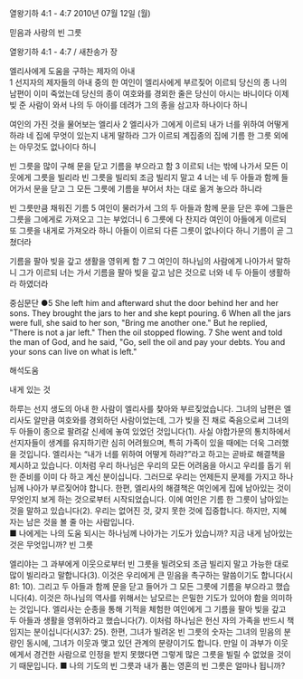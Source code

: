 열왕기하 4:1 - 4:7 
2010년 07월 12일 (월)

믿음과 사랑의 빈 그릇



열왕기하 4:1 - 4:7 / 새찬송가  장


엘리사에게 도움을 구하는 제자의 아내  
1 선지자의 제자들의 아내 중의 한 여인이 엘리사에게 부르짖어 이르되 당신의 종 나의 남편이 이미 죽었는데 당신의 종이 여호와를 경외한 줄은 당신이 아시는 바니이다 이제 빚 준 사람이 와서 나의 두 아이를 데려가 그의 종을 삼고자 하나이다 하니  

여인의 가진 것을 물어보는 엘리사 
2 엘리사가 그에게 이르되 내가 너를 위하여 어떻게 하랴 네 집에 무엇이 있는지 내게 말하라 그가 이르되 계집종의 집에 기름 한 그릇 외에는 아무것도 없나이다 하니  

빈 그릇을 많이 구해 문을 닫고 기름을 부으라고 함 
3 이르되 너는 밖에 나가서 모든 이웃에게 그릇을 빌리라 빈 그릇을 빌리되 조금 빌리지 말고 4 너는 네 두 아들과 함께 들어가서 문을 닫고 그 모든 그릇에 기름을 부어서 차는 대로 옮겨 놓으라 하니라  

빈 그릇만큼 채워진 기름 
5 여인이 물러가서 그의 두 아들과 함께 문을 닫은 후에 그들은 그릇을 그에게로 가져오고 그는 부었더니 6 그릇에 다 찬지라 여인이 아들에게 이르되 또 그릇을 내게로 가져오라 하니 아들이 이르되 다른 그릇이 없나이다 하니 기름이 곧 그쳤더라  

기름을 팔아 빚을 갚고 생활을 영위케 함 
7 그 여인이 하나님의 사람에게 나아가서 말하니 그가 이르되 너는 가서 기름을 팔아 빚을 갚고 남은 것으로 너와 네 두 아들이 생활하라 하였더라 



중심문단 ●5 She left him and afterward shut the door behind her and her sons. They brought the jars to her and she kept pouring. 6 When all the jars were full, she said to her son, "Bring me another one." But he replied, "There is not a jar left." Then the oil stopped flowing. 7 She went and told the man of God, and he said, "Go, sell the oil and pay your debts. You and your sons can live on what is left."

해석도움





내게 있는 것  

하루는 선지 생도의 아내 한 사람이 엘리사를 찾아와 부르짖었습니다. 그녀의 남편은 엘리사도 알만큼 여호와를 경외하던 사람이었는데, 그가 빚을 진 채로 죽음으로써 그녀의 두 아들이 종으로 팔려갈 신세에 놓여 있었던 것입니다(1). 사실 야합가문의 통치하에서 선지자들이 생계를 유지하기란 심히 어려웠으며, 특히 가족이 있을 때에는 더욱 그러했을 것입니다. 엘리사는 “내가 너를 위하여 어떻게 하랴?”라고 하고는 곧바로 해결책을 제시하고 있습니다. 이처럼 우리 하나님은 우리의 모든 어려움을 아시고 우리를 돕기 위한 준비를 이미 다 하고 계신 분이십니다. 그러므로 우리는 언제든지 문제를 가지고 하나님께 나아가 부르짖어야 합니다. 한편, 엘리사의 해결책은 여인에게 집에 남아있는 것이 무엇인지 보게 하는 것으로부터 시작되었습니다. 이에 여인은 기름 한 그릇이 남아있는 것을 말하고 있습니다(2). 우리는 없어진 것, 갖지 못한 것에 집중합니다. 하지만, 지혜 자는 남은 것을 볼 줄 아는 사람입니다.  
■ 나에게는 나의 도움 되시는 하나님께 나아가는 기도가 있습니까? 지금 내게 남아있는 것은 무엇입니까? 
빈 그릇  

엘리야는 그 과부에게 이웃으로부터 빈 그릇을 빌려오되 조금 빌리지 말고 가능한 대로 많이 빌리라고 말합니다(3). 이것은 우리에게 큰 믿음을 촉구하는 말씀이기도 합니다(시81: 10). 그리고 두 아들과 함께 문을 닫고 들어가 그 모든 그릇에 기름을 부으라고 했습니다(4). 이것은 하나님의 역사를 위해서는 남모르는 은밀한 기도가 있어야 함을 의미하는 것입니다. 엘리사는 순종을 통해 기적을 체험한 여인에게 그 기름을 팔아 빚을 갚고 두 아들과 생활을 영위하라고 했습니다(7). 이처럼 하나님은 헌신 자의 가족을 반드시 책임지는 분이십니다(시37: 25). 한편, 그녀가 빌려온 빈 그릇의 숫자는 그녀의 믿음의 분량인 동시에, 그녀가 이웃과 맺고 있던 관계의 분량이기도 합니다. 만일 이 과부가 이웃에게서 경건한 사람으로 인정을 받지 못했다면 그렇게 많은 그릇을 빌릴 수 없었을 것이기 때문입니다. 
■ 나의 기도의 빈 그릇과 내가 품는 영혼의 빈 그릇은 얼마나 됩니까?